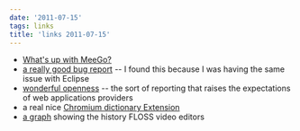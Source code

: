 ```yaml
---
date: '2011-07-15'
tags: links
title: 'links 2011-07-15'
---
```


-   [What\'s up with MeeGo?]
-   [a really good bug report] -- I found this because I was having the
    same issue with Eclipse
-   [wonderful openness][a really good bug report] -- the sort of
    reporting that raises the expectations of web applications providers
-   a real nice [Chromium dictionary Extension]
-   [a graph] showing the history FLOSS video editors

  [What\'s up with MeeGo?]: http://bergie.iki.fi/blog/understanding_meego/
  [a really good bug report]: https://bugs.eclipse.org/bugs/show_bug.cgi?id=340298
  [Chromium dictionary Extension]: https://chrome.google.com/webstore/detail/google-dictionary-by-goog/mgijmajocgfcbeboacabfgobmjgjcoja
  [a graph]: http://www.pitivi.org/i/history.png
